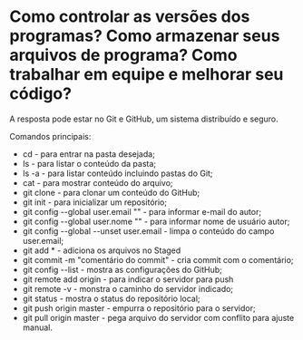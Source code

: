 # Como controlar as versões dos programas? Como armazenar seus arquivos de programa? Como trabalhar em equipe e melhorar seu código? 

A resposta pode estar no Git e GitHub, um sistema distribuído e seguro. 

Comandos principais:
- cd <pasta> - para entrar na pasta desejada;
- ls - para listar o conteúdo da pasta;
- ls -a - para listar conteúdo incluindo pastas do Git;
- cat <nome do aquivo> - para mostrar conteúdo do arquivo;
- git clone <caminha ssh ou https> - para clonar um conteúdo do GitHub;
- git init - para inicializar um repositório;
- git config --global user.email "<email>" - para informar e-mail do autor;
- git config --global user.nome "<nome>" - para informar nome de usuário autor;
- git config --global --unset user.email - limpa o conteúdo do campo user.email;
- git add * - adiciona os arquivos no Staged
- git commit -m "comentário do commit" - cria commit com o comentário;
- git config --list - mostra as configurações do GitHub;
- git remote add origin <hhtps ou ssh> - para indicar o servidor para push
- git remote -v - monstra o caminho do servidor indicado;
- git status - mostra o status do repositório local;
- git push origin master - empurra o repositório para o servidor;
- git pull origin master - pega arquivo do servidor com conflito para ajuste manual.



